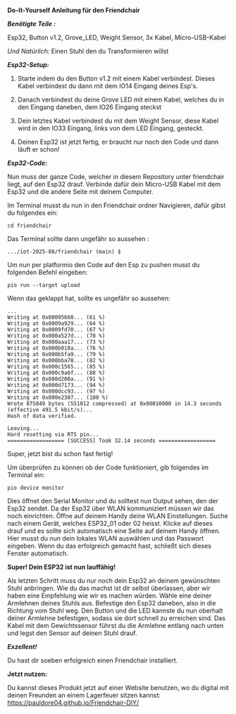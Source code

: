 **Do-It-Yourself Anleitung für den Friendchair**

***Benötigte  Teile :***   

Esp32, Button v1.2, Grove_LED, Weight Sensor, 3x Kabel,
Micro-USB-Kabel

*Und Natürlich:* Einen Stuhl den du Transformieren willst

***Esp32-Setup:***

1. Starte indem du den Button v1.2 mit einem Kabel verbindest. Dieses Kabel
verbindest du dann mit dem IO14 Eingang deines Esp's.

2. Danach verbindest du deine Grove LED mit einem Kabel, welches du in den
Eingang daneben, dem IO26 Eingang steckst

3. Dein letztes Kabel verbindest du mit dem Weight Sensor, diese Kabel wird
in den IO33 Eingang, links von dem LED Eingang, gesteckt.

4. Deinen Esp32 ist jetzt fertig, er braucht nur noch den Code und dann läuft er schon!

***Esp32-Code:***

Nun muss der ganze Code, welcher in diesem Repository unter friendchair liegt, auf den Esp32 drauf.
Verbinde dafür dein Micro-USB Kabel mit dem Esp32 und die andere Seite mit deinem Computer.

Im Terminal musst du nun in den Friendchair ordner Navigieren, dafür gibst du folgendes ein:
```
cd friendchair
```
Das Terminal sollte dann ungefähr so aussehen :
```
.../iot-2025-08/friendchair (main) $
```
Um nun per platformio den Code auf den Esp zu pushen musst du folgenden Befehl eingeben:
```
pio run --target upload
```
Wenn das geklappt hat, sollte es ungefähr so aussehen:
```
...
Writing at 0x00095660... (61 %)
Writing at 0x0009a929... (64 %)
Writing at 0x0009fd70... (67 %)
Writing at 0x000a527d... (70 %)
Writing at 0x000aaa17... (73 %)
Writing at 0x000b018a... (76 %)
Writing at 0x000b5fa9... (79 %)
Writing at 0x000bba78... (82 %)
Writing at 0x000c1565... (85 %)
Writing at 0x000c9a6f... (88 %)
Writing at 0x000d200a... (91 %)
Writing at 0x000d7173... (94 %)
Writing at 0x000dcc93... (97 %)
Writing at 0x000e2307... (100 %)
Wrote 875840 bytes (551012 compressed) at 0x00010000 in 14.3 seconds (effective 491.5 kbit/s)...
Hash of data verified.

Leaving...
Hard resetting via RTS pin...
================== [SUCCESS] Took 32.14 seconds ================== 
```
Super, jetzt bist du schon fast fertig!

Um überprüfen zu können ob der Code funktioniert, gib folgendes im Terminal ein:
```
pio device monitor
```
Dies öffnet den Serial Monitor und du solltest nun Output sehen, den der Esp32 sendet.
Da der Esp32 über WLAN kommuniziert müssen wir das noch einrichten. Öffne auf deinem Handy deine WLAN Einstellungen. Suche nach einem
Gerät, welches ESP32_01 oder 02 heisst. Klicke auf dieses drauf und es sollte sich automatisch eine Seite auf deinem Handy öffnen.
Hier musst du nun dein lokales WLAN auswählen und das Passwort eingeben. Wenn du das erfolgreich gemacht hast, schließt sich dieses Fenster automatisch.

**Super! Dein ESP32 ist nun lauffähig!**

Als letzten Schritt muss du nur noch dein Esp32 an deinem gewünschten Stuhl anbringen. Wie du das machst ist
dir selbst überlassen, aber wir haben eine Empfehlung wie wir es machen würden. Wähle eine deiner Armlehnen deines Stuhls aus. Befestige den Esp32 daneben, also in die Richtung vom Stuhl weg.
Den Button und die LED kannste du nun oberhalt deiner Armlehne befestigen, sodass sie dort schnell zu erreichen sind. Das Kabel mit dem
Gewichtssensor führst du die Armlehne entlang nach unten und legst den Sensor auf deinen Stuhl drauf. 

***Exzellent!***

Du hast dir soeben erfolgreich einen Friendchair installiert.

**Jetzt nutzen:**

Du kannst dieses Produkt jetzt auf einer Website benutzen, wo du digital mit deinen Freunden an einem Lagerfeuer sitzen kannst: https://pauldore04.github.io/Friendchair-DIY/

